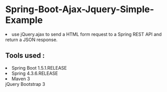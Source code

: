# Spring-Boot-Ajax-Jquery-Simple-Example
<li>use jQuery.ajax to send a HTML form request to a Spring REST API and return a JSON response. </li>

## Tools used :

<li>Spring Boot 1.5.1.RELEASE</li>
<li>Spring 4.3.6.RELEASE</li>
<li>Maven 3</li>
jQuery
Bootstrap 3
